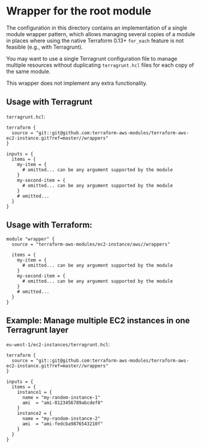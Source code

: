 # Wrapper for the root module

The configuration in this directory contains an implementation of a single module wrapper pattern, which allows managing several copies of a module in places where using the native Terraform 0.13+ `for_each` feature is not feasible (e.g., with Terragrunt).

You may want to use a single Terragrunt configuration file to manage multiple resources without duplicating `terragrunt.hcl` files for each copy of the same module.

This wrapper does not implement any extra functionality.

## Usage with Terragrunt

`terragrunt.hcl`:

```hcl
terraform {
  source = "git::git@github.com:terraform-aws-modules/terraform-aws-ec2-instance.git?ref=master//wrappers"
}

inputs = {
  items = {
    my-item = {
      # omitted... can be any argument supported by the module
    }
    my-second-item = {
      # omitted... can be any argument supported by the module
    }
    # omitted...
  }
}
```

## Usage with Terraform:

```hcl
module "wrapper" {
  source = "terraform-aws-modules/ec2-instance/aws//wrappers"

  items = {
    my-item = {
      # omitted... can be any argument supported by the module
    }
    my-second-item = {
      # omitted... can be any argument supported by the module
    }
    # omitted...
  }
}
```

## Example: Manage multiple EC2 instances in one Terragrunt layer

`eu-west-1/ec2-instances/terragrunt.hcl`:

```hcl
terraform {
  source = "git::git@github.com:terraform-aws-modules/terraform-aws-ec2-instance.git?ref=master//wrappers"
}

inputs = {
  items = {
    instance1 = {
      name = "my-random-instance-1"
      ami  = "ami-0123456789abcdef0"
    }
    instance2 = {
      name = "my-random-instance-2"
      ami  = "ami-fedcba9876543210f"
    }
  }
}
```


